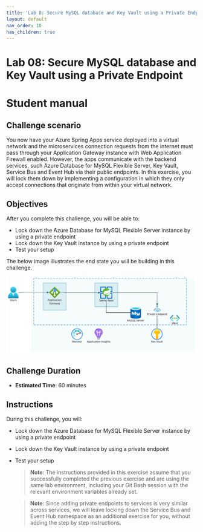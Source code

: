 ```yaml
---
title: 'Lab 8: Secure MySQL database and Key Vault using a Private Endpoint'
layout: default
nav_order: 10
has_children: true
---
```


# Lab 08: Secure MySQL database and Key Vault using a Private Endpoint

# Student manual

## Challenge scenario

You now have your Azure Spring Apps service deployed into a virtual network and the microservices connection requests from the internet must pass through your Application Gateway instance with Web Application Firewall enabled. However, the apps communicate with the backend services, such Azure Database for MySQL Flexible Server, Key Vault, Service Bus and Event Hub via their public endpoints. In this exercise, you will lock them down by implementing a configuration in which they only accept connections that originate from within your virtual network.

## Objectives

After you complete this challenge, you will be able to:

- Lock down the Azure Database for MySQL Flexible Server instance by using a private endpoint
- Lock down the Key Vault instance by using a private endpoint
- Test your setup

The below image illustrates the end state you will be building in this challenge.

![Challenge 8 architecture](../images/asa-openlab-8.png)

## Challenge Duration

- **Estimated Time**: 60 minutes

## Instructions

During this challenge, you will:

- Lock down the Azure Database for MySQL Flexible Server instance by using a private endpoint
- Lock down the Key Vault instance by using a private endpoint
- Test your setup

    > **Note**: The instructions provided in this exercise assume that you successfully completed the previous exercise and are using the same lab environment, including your Git Bash session with the relevant environment variables already set.

    > **Note**: Since adding private endpoints to services is very similar across services, we will leave locking down the Service Bus and Event Hub namespace as an additional exercise for you, without adding the step by step instructions.
